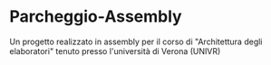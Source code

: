 # Parcheggio-Assembly
Un progetto realizzato in assembly per il corso di "Architettura degli elaboratori" tenuto presso l'università di Verona (UNIVR)
